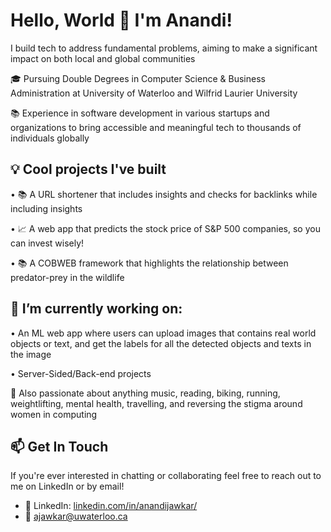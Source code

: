 # Hello, World 👋 I'm Anandi!
I build tech to address fundamental problems, aiming to make a significant impact on both local and global communities

🎓 Pursuing Double Degrees in Computer Science & Business Administration at University of Waterloo and Wilfrid Laurier University 

📚 Experience in software development in various startups and organizations to bring accessible and meaningful tech to thousands of individuals globally

## 💡 Cool projects I've built

• 📚 A URL shortener that includes insights and checks for backlinks while including insights

• 📈 A web app that predicts the stock price of S&P 500 companies, so you can invest wisely!

• 📚 A COBWEB framework that highlights the relationship between predator-prey in the wildlife   

## 🔭 I’m currently working on:

• An ML web app where users can upload images that contains real world objects or text, and get the labels for all the detected objects and texts in the image

• Server-Sided/Back-end projects

🎨 Also passionate about anything music, reading, biking, running, weightlifting, mental health, travelling, and reversing the stigma around women in computing

## 📫 Get In Touch

If you're ever interested in chatting or collaborating feel free to reach out to me on LinkedIn or by email!

- 🔗 LinkedIn: [linkedin.com/in/anandijawkar/](https://www.linkedin.com/in/anandijawkar/)
- 📲 ajawkar@uwaterloo.ca


